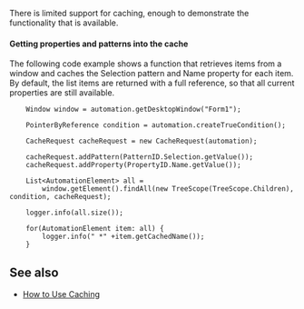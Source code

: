 There is limited support for caching, enough to demonstrate the functionality that is available.

#### Getting properties and patterns into the cache

The following code example shows a function that retrieves items from a window and caches the Selection pattern and Name property for each item. 
By default, the list items are returned with a full reference, so that all current properties are still available.
```
    Window window = automation.getDesktopWindow("Form1");

    PointerByReference condition = automation.createTrueCondition();

    CacheRequest cacheRequest = new CacheRequest(automation);

    cacheRequest.addPattern(PatternID.Selection.getValue());
    cacheRequest.addProperty(PropertyID.Name.getValue());

    List<AutomationElement> all =
        window.getElement().findAll(new TreeScope(TreeScope.Children), condition, cacheRequest);

    logger.info(all.size());

    for(AutomationElement item: all) {
        logger.info(" *" +item.getCachedName());
    }
```

## See also
* [How to Use Caching](https://msdn.microsoft.com/en-us/library/windows/desktop/ff625921(v=vs.85).aspx)
